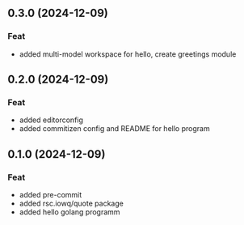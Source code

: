 ## 0.3.0 (2024-12-09)

### Feat

- added multi-model workspace for hello, create greetings module

## 0.2.0 (2024-12-09)

### Feat

- added editorconfig
- added commitizen config and README for hello program

## 0.1.0 (2024-12-09)

### Feat

- added pre-commit
- added rsc.iowq/quote package
- added hello golang programm

